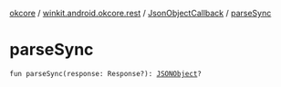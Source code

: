 [okcore](../../index.md) / [winkit.android.okcore.rest](../index.md) / [JsonObjectCallback](index.md) / [parseSync](./parse-sync.md)

# parseSync

`fun parseSync(response: Response?): `[`JSONObject`](https://developer.android.com/reference/org/json/JSONObject.html)`?`